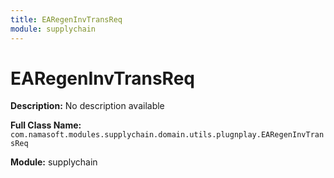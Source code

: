 ```yaml
---
title: EARegenInvTransReq
module: supplychain
---
```


# EARegenInvTransReq

**Description:** No description available

**Full Class Name:** `com.namasoft.modules.supplychain.domain.utils.plugnplay.EARegenInvTransReq`

**Module:** supplychain

